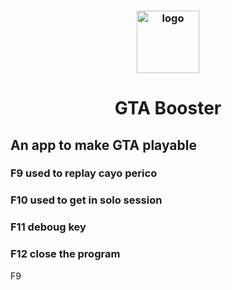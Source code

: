 <h3 align="center"><img src="https://imgur.com/r/GTA/tR8Q8SW" alt="logo" height="100px"></h3>
<h1 align="center">GTA Booster</h1>
<p>
  <h2 align="left"> An app to make GTA playable </h2>
  <h3 align="left"> F9 used to replay cayo perico  </h3>
  <h3 align="left"> F10 used to get in solo session  </h3>
  <h3 align="left"> F11 deboug key  </h3>
  <h3 align="left"> F12 close the program </h3>
  F9
</p>
